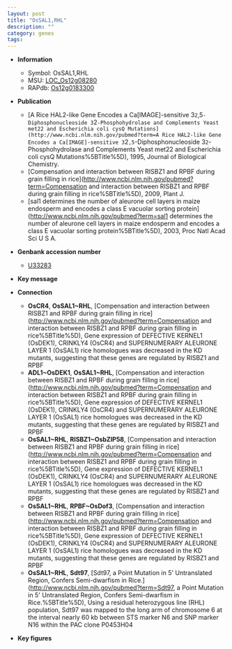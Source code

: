 ```yaml
---
layout: post
title: "OsSAL1,RHL"
description: ""
category: genes
tags: 
---
```


* **Information**  
    + Symbol: OsSAL1,RHL  
    + MSU: [LOC_Os12g08280](http://rice.plantbiology.msu.edu/cgi-bin/ORF_infopage.cgi?orf=LOC_Os12g08280)  
    + RAPdb: [Os12g0183300](http://rapdb.dna.affrc.go.jp/viewer/gbrowse_details/irgsp1?name=Os12g0183300)  

* **Publication**  
    + [A Rice HAL2-like Gene Encodes a Ca[IMAGE]-sensitive 3`2`,5`-Diphosphonucleoside 3`2`-Phosphohydrolase and Complements Yeast met22 and Escherichia coli cysQ Mutations](http://www.ncbi.nlm.nih.gov/pubmed?term=A Rice HAL2-like Gene Encodes a Ca[IMAGE]-sensitive 3`2`,5`-Diphosphonucleoside 3`2`-Phosphohydrolase and Complements Yeast met22 and Escherichia coli cysQ Mutations%5BTitle%5D), 1995, Journal of Biological Chemistry.
    + [Compensation and interaction between RISBZ1 and RPBF during grain filling in rice](http://www.ncbi.nlm.nih.gov/pubmed?term=Compensation and interaction between RISBZ1 and RPBF during grain filling in rice%5BTitle%5D), 2009, Plant J.
    + [sal1 determines the number of aleurone cell layers in maize endosperm and encodes a class E vacuolar sorting protein](http://www.ncbi.nlm.nih.gov/pubmed?term=sal1 determines the number of aleurone cell layers in maize endosperm and encodes a class E vacuolar sorting protein%5BTitle%5D), 2003, Proc Natl Acad Sci U S A.

* **Genbank accession number**  
    + [U33283](http://www.ncbi.nlm.nih.gov/nuccore/U33283)

* **Key message**  

* **Connection**  
    + __OsCR4__, __OsSAL1~RHL__, [Compensation and interaction between RISBZ1 and RPBF during grain filling in rice](http://www.ncbi.nlm.nih.gov/pubmed?term=Compensation and interaction between RISBZ1 and RPBF during grain filling in rice%5BTitle%5D),  Gene expression of DEFECTIVE KERNEL1 (OsDEK1), CRINKLY4 (OsCR4) and SUPERNUMERARY ALEURONE LAYER 1 (OsSAL1) rice homologues was decreased in the KD mutants, suggesting that these genes are regulated by RISBZ1 and RPBF
    + __ADL1~OsDEK1__, __OsSAL1~RHL__, [Compensation and interaction between RISBZ1 and RPBF during grain filling in rice](http://www.ncbi.nlm.nih.gov/pubmed?term=Compensation and interaction between RISBZ1 and RPBF during grain filling in rice%5BTitle%5D),  Gene expression of DEFECTIVE KERNEL1 (OsDEK1), CRINKLY4 (OsCR4) and SUPERNUMERARY ALEURONE LAYER 1 (OsSAL1) rice homologues was decreased in the KD mutants, suggesting that these genes are regulated by RISBZ1 and RPBF
    + __OsSAL1~RHL__, __RISBZ1~OsbZIP58__, [Compensation and interaction between RISBZ1 and RPBF during grain filling in rice](http://www.ncbi.nlm.nih.gov/pubmed?term=Compensation and interaction between RISBZ1 and RPBF during grain filling in rice%5BTitle%5D),  Gene expression of DEFECTIVE KERNEL1 (OsDEK1), CRINKLY4 (OsCR4) and SUPERNUMERARY ALEURONE LAYER 1 (OsSAL1) rice homologues was decreased in the KD mutants, suggesting that these genes are regulated by RISBZ1 and RPBF
    + __OsSAL1~RHL__, __RPBF~OsDof3__, [Compensation and interaction between RISBZ1 and RPBF during grain filling in rice](http://www.ncbi.nlm.nih.gov/pubmed?term=Compensation and interaction between RISBZ1 and RPBF during grain filling in rice%5BTitle%5D),  Gene expression of DEFECTIVE KERNEL1 (OsDEK1), CRINKLY4 (OsCR4) and SUPERNUMERARY ALEURONE LAYER 1 (OsSAL1) rice homologues was decreased in the KD mutants, suggesting that these genes are regulated by RISBZ1 and RPBF
    + __OsSAL1~RHL__, __Sdt97__, [Sdt97, a Point Mutation in 5' Untranslated Region, Confers Semi-dwarfism in Rice.](http://www.ncbi.nlm.nih.gov/pubmed?term=Sdt97, a Point Mutation in 5' Untranslated Region, Confers Semi-dwarfism in Rice.%5BTitle%5D),  Using a residual heterozygous line (RHL) population, Sdt97 was mapped to the long arm of chromosome 6 at the interval nearly 60 kb between STS marker N6 and SNP marker N16 within the PAC clone P0453H04

* **Key figures**  


